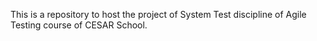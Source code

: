 This is a repository to host the project of System Test discipline of Agile Testing course of CESAR School.
